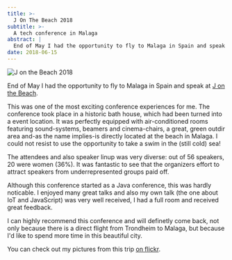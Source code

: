 ```yaml
---
title: >-
  J On The Beach 2018
subtitle: >-
  A tech conference in Malaga
abstract: |
  End of May I had the opportunity to fly to Malaga in Spain and speak at J on the Beach.
date: 2018-06-15
---
```


![J on the Beach 2018](../media/2018-06-15-j-on-the-beach-2018.jpg)

End of May I had the opportunity to fly to Malaga in Spain and speak at
[J on the Beach](https://jonthebeach.com/).

This was one of the most exciting conference experiences for me. The conference
took place in a historic bath house, which had been turned into a event
location. It was perfectly equipped with air-conditioned rooms featuring
sound-systems, beamers and cinema-chairs, a great, green outdir area and-as the
name implies-is directly located at the beach in Malaga. I could not resist to
use the opportunity to take a swim in the (still cold) sea!

The attendees and also speaker linup was very diverse: out of 56 speakers, 20
were women (36%). It was fantastic to see that the organizers effort to attract
speakers from underrepresented groups paid off.

Although this conference started as a Java conference, this was hardly
noticable. I enjoyed many great talks and also my own talk (the one about IoT
and JavaScript) was very well received, I had a full room and received great
feedback.

I can highly recommend this conference and will definetly come back, not only
because there is a direct flight from Trondheim to Malaga, but because I'd like
to spend more time in this beautiful city.

You can check out my pictures from this trip
[on flickr](https://www.flickr.com/search/?user_id=58334991%40N00&view_all=1&text=jotb2018).
